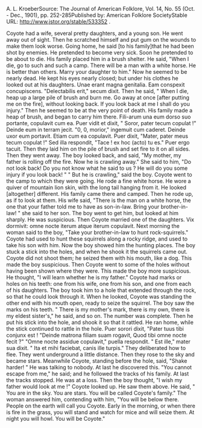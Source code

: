  A. L. KroeberSource: The Journal of American Folklore, Vol. 14, No. 55 (Oct. - Dec., 1901), pp. 252-285Published by: American Folklore SocietyStable URL: http://www.jstor.org/stable/533352 .


Coyote had a wife, several pretty daughters, and a young son. He went away out of sight. Then he scratched himself and put gum on the wounds to make them look worse. Going home, he said [to his family]that he had been shot by enemies. He pretended to become very sick. Soon he pretended to be about to die. His family placed him in a brush shelter. He said, "When I die, go to such and such a camp. There will be a man with a white horse. He is better than others. Marry your daughter to him." Now he seemed to be nearly dead. He kept his eyes nearly closed; but under his clothes he looked out at his daughters. Unae erant magna genitalia. Eam conspexit concupiscens. "Delectabilis erit," secum dixit. Then he said, " When I die, heap up a large pile of brush and burn me. Go away at once [after putting me on the fire], without looking back. If you look back at me I shall do you injury." Then he seemed to be at the very point of death. His family made a heap of brush, and began to carry him there. Fili-arum una eum dorso suo portante, copulavit cum ea. Puer vidit et dixit, " Soror, pater tecum copulat !" Deinde eum in terram jecit. "0, 0, morior," ingemuit cum caderet. Deinde uxor eum portavit. Etiam cum ea copulavit. Puer dixit, "Mater, pater meus tecum copulat !" Sed illa respondit, "Tace ! ex hoc (acto) tu es." Puer ergo tacuit. Then they laid him on the pile of brush and set fire to it on all sides. Then they went away. The boy looked back, and said, "My mother, my father is rolling off the fire. Now he is crawling away." She said to him, "Do not look back! Do you not know what he said to us ? He will do you some injury if you look back! " 
" But he is crawling," said the boy. Coyote went to the camp to which they were going. He rode a fine white horse. He wore a quiver of mountain lion skin, with the long tail hanging from it. He looked [altogether] different. His family came there and camped. Then he rode up, as if to look at them. His wife said, "There is the man on a white horse, the one that your father told me to have as son-in-law. Bring your brother-in-law! " she said to her son. The boy went to get him, but looked at him sharply. He was suspicious. Then Coyote married one of the daughters. Vix dormivit: omne nocte iterum atque iterum copulavit. Next morning the woman said to the boy, "Take your brother-in-law to hunt rock-squirrels." Coyote had used to hunt these squirrels along a rocky ridge, and used to take his son with him. Now the boy showed him the hunting places. The boy stuck a stick into the holes, and when he shook it the squirrels came out. Coyote did not shoot them; he seized them with his mouth, like a dog. This made the boy suspicious. Then Coyote went to some of the holes without having been shown where they were. This made the boy more suspicious. He thought, "I will learn whether he is my father." Coyote had marks or holes on his teeth: one from his wife, one from his son, and one from each of his daughters. The boy took him to a hole that extended through the rock, so that he could look through it. When he looked, Coyote was standing the other end with his mouth open, ready to seize the squirrel. The boy saw the marks on his teeth. " There is my mother's mark, there is my own, there is my eldest sister's," he said, and so on. The number was complete. 
Then he put his stick into the hole, and shook it so that it rattled. He ran home, while the stick continued to rattle in the hole. Puer sorori dixit, "Pater tuus tibi conjunx est ! "Deinde matrona filiam suam rogavit,  Quod tibi omne nocte fecit ?" 
"Omne nocte assidue copulavit," puella respondit. " Est ille," mater sua dixit. " Ita et mihi faciebat, canis ille turpis." They deliberated how to flee. They went underground a little distance. Then they rose to the sky and became stars. Meanwhile Coyote, standing before the hole, said, "Shake harder! " He was talking to nobody. At last he discovered this. "You cannot escape from me," he said; and he followed the tracks of his family. At last the tracks stopped. He was at a loss. Then the boy thought, "I wish my father would look at me !" Coyote looked up. He saw them above. He said, " You are in the sky. You are stars. You will be called Coyote's family." The woman answered him, contending with him, "You will be below there. People on the earth will call you Coyote. Early in the morning, or when there is fire in the grass, you will stand and watch for mice and will seize them. At night you will howl. You will be Coyote."
